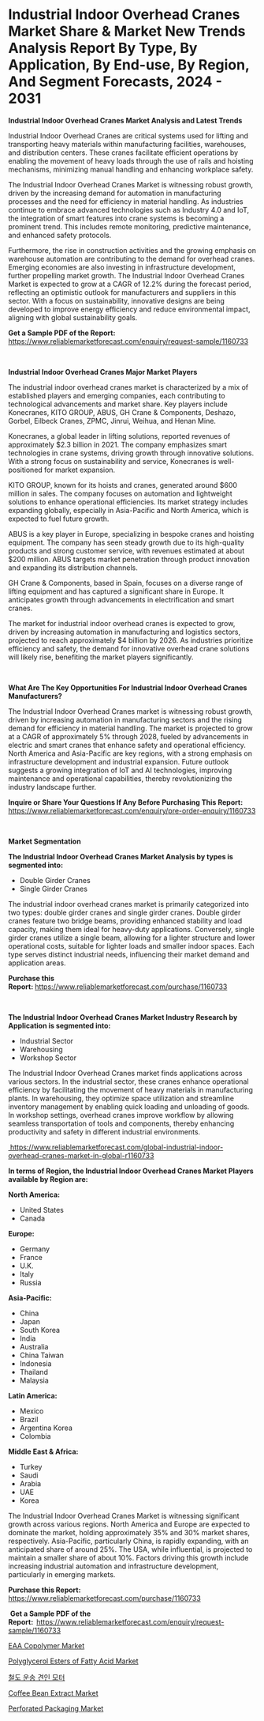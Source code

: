 <p><h1>Industrial Indoor Overhead Cranes Market Share & Market New Trends Analysis Report By Type, By Application, By End-use, By Region, And Segment Forecasts, 2024 - 2031</h1></p><p><strong>Industrial Indoor Overhead Cranes Market Analysis and Latest Trends</strong></p>
<p><p>Industrial Indoor Overhead Cranes are critical systems used for lifting and transporting heavy materials within manufacturing facilities, warehouses, and distribution centers. These cranes facilitate efficient operations by enabling the movement of heavy loads through the use of rails and hoisting mechanisms, minimizing manual handling and enhancing workplace safety.</p><p>The Industrial Indoor Overhead Cranes Market is witnessing robust growth, driven by the increasing demand for automation in manufacturing processes and the need for efficiency in material handling. As industries continue to embrace advanced technologies such as Industry 4.0 and IoT, the integration of smart features into crane systems is becoming a prominent trend. This includes remote monitoring, predictive maintenance, and enhanced safety protocols.</p><p>Furthermore, the rise in construction activities and the growing emphasis on warehouse automation are contributing to the demand for overhead cranes. Emerging economies are also investing in infrastructure development, further propelling market growth. The Industrial Indoor Overhead Cranes Market is expected to grow at a CAGR of 12.2% during the forecast period, reflecting an optimistic outlook for manufacturers and suppliers in this sector. With a focus on sustainability, innovative designs are being developed to improve energy efficiency and reduce environmental impact, aligning with global sustainability goals.</p></p>
<p><strong>Get a Sample PDF of the Report:&nbsp;</strong> <a href="https://www.reliablemarketforecast.com/enquiry/request-sample/1160733">https://www.reliablemarketforecast.com/enquiry/request-sample/1160733</a></p>
<p>&nbsp;</p>
<p><strong>Industrial Indoor Overhead Cranes Major Market Players</strong></p>
<p><p>The industrial indoor overhead cranes market is characterized by a mix of established players and emerging companies, each contributing to technological advancements and market share. Key players include Konecranes, KITO GROUP, ABUS, GH Crane & Components, Deshazo, Gorbel, Eilbeck Cranes, ZPMC, Jinrui, Weihua, and Henan Mine.</p><p>Konecranes, a global leader in lifting solutions, reported revenues of approximately $2.3 billion in 2021. The company emphasizes smart technologies in crane systems, driving growth through innovative solutions. With a strong focus on sustainability and service, Konecranes is well-positioned for market expansion.</p><p>KITO GROUP, known for its hoists and cranes, generated around $600 million in sales. The company focuses on automation and lightweight solutions to enhance operational efficiencies. Its market strategy includes expanding globally, especially in Asia-Pacific and North America, which is expected to fuel future growth.</p><p>ABUS is a key player in Europe, specializing in bespoke cranes and hoisting equipment. The company has seen steady growth due to its high-quality products and strong customer service, with revenues estimated at about $200 million. ABUS targets market penetration through product innovation and expanding its distribution channels.</p><p>GH Crane & Components, based in Spain, focuses on a diverse range of lifting equipment and has captured a significant share in Europe. It anticipates growth through advancements in electrification and smart cranes.</p><p>The market for industrial indoor overhead cranes is expected to grow, driven by increasing automation in manufacturing and logistics sectors, projected to reach approximately $4 billion by 2026. As industries prioritize efficiency and safety, the demand for innovative overhead crane solutions will likely rise, benefiting the market players significantly.</p></p>
<p>&nbsp;</p>
<p><strong>What Are The Key Opportunities For Industrial Indoor Overhead Cranes Manufacturers?</strong></p>
<p><p>The Industrial Indoor Overhead Cranes market is witnessing robust growth, driven by increasing automation in manufacturing sectors and the rising demand for efficiency in material handling. The market is projected to grow at a CAGR of approximately 5% through 2028, fueled by advancements in electric and smart cranes that enhance safety and operational efficiency. North America and Asia-Pacific are key regions, with a strong emphasis on infrastructure development and industrial expansion. Future outlook suggests a growing integration of IoT and AI technologies, improving maintenance and operational capabilities, thereby revolutionizing the industry landscape further.</p></p>
<p><strong>Inquire or Share Your Questions If Any Before Purchasing This Report:</strong> <a href="https://www.reliablemarketforecast.com/enquiry/pre-order-enquiry/1160733">https://www.reliablemarketforecast.com/enquiry/pre-order-enquiry/1160733</a></p>
<p>&nbsp;</p>
<p><strong>Market Segmentation</strong></p>
<p><strong>The Industrial Indoor Overhead Cranes Market Analysis by types is segmented into:</strong></p>
<p><ul><li>Double Girder Cranes</li><li>Single Girder Cranes</li></ul></p>
<p><p>The industrial indoor overhead cranes market is primarily categorized into two types: double girder cranes and single girder cranes. Double girder cranes feature two bridge beams, providing enhanced stability and load capacity, making them ideal for heavy-duty applications. Conversely, single girder cranes utilize a single beam, allowing for a lighter structure and lower operational costs, suitable for lighter loads and smaller indoor spaces. Each type serves distinct industrial needs, influencing their market demand and application areas.</p></p>
<p><strong>Purchase this Report:&nbsp;</strong><a href="https://www.reliablemarketforecast.com/purchase/1160733">https://www.reliablemarketforecast.com/purchase/1160733</a></p>
<p>&nbsp;</p>
<p><strong>The Industrial Indoor Overhead Cranes Market Industry Research by Application is segmented into:</strong></p>
<p><ul><li>Industrial Sector</li><li>Warehousing</li><li>Workshop Sector</li></ul></p>
<p><p>The Industrial Indoor Overhead Cranes market finds applications across various sectors. In the industrial sector, these cranes enhance operational efficiency by facilitating the movement of heavy materials in manufacturing plants. In warehousing, they optimize space utilization and streamline inventory management by enabling quick loading and unloading of goods. In workshop settings, overhead cranes improve workflow by allowing seamless transportation of tools and components, thereby enhancing productivity and safety in different industrial environments.</p></p>
<p><a href="https://www.reliablemarketforecast.com/global-industrial-indoor-overhead-cranes-market-in-global-r1160733">&nbsp;https://www.reliablemarketforecast.com/global-industrial-indoor-overhead-cranes-market-in-global-r1160733</a></p>
<p><strong>In terms of Region, the Industrial Indoor Overhead Cranes Market Players available by Region are:</strong></p>
<p>
    <p> <strong> North America: </strong>
        <ul>
            <li>United States</li>
            <li>Canada</li>
        </ul>
        </p> 
    <p> <strong> Europe: </strong>
        <ul>
            <li>Germany</li>
            <li>France</li>
            <li>U.K.</li>
            <li>Italy</li>
            <li>Russia</li>
        </ul>
        </p> 
    <p> <strong> Asia-Pacific: </strong>
        <ul>
            <li>China</li>
            <li>Japan</li>
            <li>South Korea</li>
            <li>India</li>
            <li>Australia</li>
            <li>China Taiwan</li>
            <li>Indonesia</li>
            <li>Thailand</li>
            <li>Malaysia</li>
        </ul>
        </p> 
    <p> <strong> Latin America: </strong>
        <ul>
            <li>Mexico</li>
            <li>Brazil</li>
            <li>Argentina Korea</li>
            <li>Colombia</li>
        </ul>
        </p> 
    <p> <strong> Middle East & Africa: </strong>
        <ul>
            <li>Turkey</li>
            <li>Saudi</li>
            <li>Arabia</li>
            <li>UAE</li>
            <li>Korea</li>
        </ul>
    </p>
    </p>
<p><p>The Industrial Indoor Overhead Cranes Market is witnessing significant growth across various regions. North America and Europe are expected to dominate the market, holding approximately 35% and 30% market shares, respectively. Asia-Pacific, particularly China, is rapidly expanding, with an anticipated share of around 25%. The USA, while influential, is projected to maintain a smaller share of about 10%. Factors driving this growth include increasing industrial automation and infrastructure development, particularly in emerging markets.</p></p>
<p><strong>Purchase this Report: </strong><a href="https://www.reliablemarketforecast.com/purchase/1160733">https://www.reliablemarketforecast.com/purchase/1160733</a></p>
<p>&nbsp;<strong>Get a Sample PDF of the Report:&nbsp;&nbsp;</strong><a href="https://www.reliablemarketforecast.com/enquiry/request-sample/1160733">https://www.reliablemarketforecast.com/enquiry/request-sample/1160733</a></p>
<p><strong></strong></p>
<p><p><a href="https://www.linkedin.com/pulse/driving-factors-behind-eaa-copolymer-market-trends-uqcgf?trackingId=8R7RCFh6Rxuw0ohgToPbAQ%3D%3D">EAA Copolymer Market</a></p><p><a href="https://www.linkedin.com/pulse/strategic-market-insights-global-polyglycerol-esters-0mlxf?trackingId=4rV6jxjfSdGIjg%2FPL2bHOw%3D%3D">Polyglycerol Esters of Fatty Acid Market</a></p><p><a href="https://medium.com/@samiahussain82/rail-transit-traction-motor-market-%EC%9D%98-%EA%B8%80%EB%A1%9C%EB%B2%8C-%EC%8B%9C%EC%9E%A5-%EA%B0%9C%EC%9A%94%EB%8A%94-%EC%A0%84-%EC%84%B8%EA%B3%84-%EB%B0%8F-%EC%A3%BC%EC%9A%94-%EC%8B%9C%EC%9E%A5%EC%9D%98-%EC%82%B0%EC%97%85%EC%97%90-%EC%98%81%ED%96%A5%EC%9D%84-%EB%AF%B8%EC%B9%98%EB%8A%94-%EC%A3%BC%EC%9A%94-%ED%8A%B8%EB%A0%8C%EB%93%9C%EC%97%90-%EB%8C%80%ED%95%9C-%EB%8F%85%ED%8A%B9%ED%95%9C-%EA%B4%80%EC%A0%90%EC%9D%84-0661558349e8">철도 운송 견인 모터</a></p><p><a href="https://issuu.com/reportprime-2/docs/coffee-bean-extract-market-size-203_8e4895a771344b">Coffee Bean Extract Market</a></p><p><a href="https://issuu.com/reportprime-2/docs/perforated-packaging-market-size-20_b22ef23f9eb9dc">Perforated Packaging Market</a></p></p>